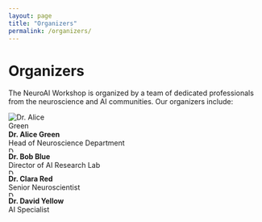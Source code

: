 ```yaml
---
layout: page
title: "Organizers"
permalink: /organizers/
---
```


# Organizers

The NeuroAI Workshop is organized by a team of dedicated professionals from the neuroscience and AI communities. Our organizers include:

<div class="organizers-container">
  <div class="organizer">
    <div class="" style="max-width: 20%;max-height: 20%;display: inline-block;">
        <img src="{{ site.baseurl }}/images/organizers/alice-green.jpg" alt="Dr. Alice Green" class="organizer-photo">
    </div>
    <div class="organizer-info">
      <strong>Dr. Alice Green</strong><br>
      Head of Neuroscience Department
    </div>
  </div>

    

  <div class="organizer">
    <img src="{{ site.baseurl }}/images/organizers/bob-blue.jpg" alt="Dr. Bob Blue" class="organizer-photo" style="width: 10px; height: 10px;">
    <div class="organizer-info">
      <strong>Dr. Bob Blue</strong><br>
      Director of AI Research Lab
    </div>
  </div>

  <div class="organizer">
    <img src="{{ site.baseurl }}/images/organizers/clara-red.jpg" alt="Dr. Clara Red" class="organizer-photo" style="width: 10px; height: 10px;">
    <div class="organizer-info">
      <strong>Dr. Clara Red</strong><br>
      Senior Neuroscientist
    </div>
  </div>

  <div class="organizer">
    <img src="{{ site.baseurl }}/images/organizers/david-yellow.jpg" alt="Dr. David Yellow" class="organizer-photo" style="width: 10px; height: 10px;">
    <div class="organizer-info">
      <strong>Dr. David Yellow</strong><br>
      AI Specialist
    </div>
  </div>
</div>